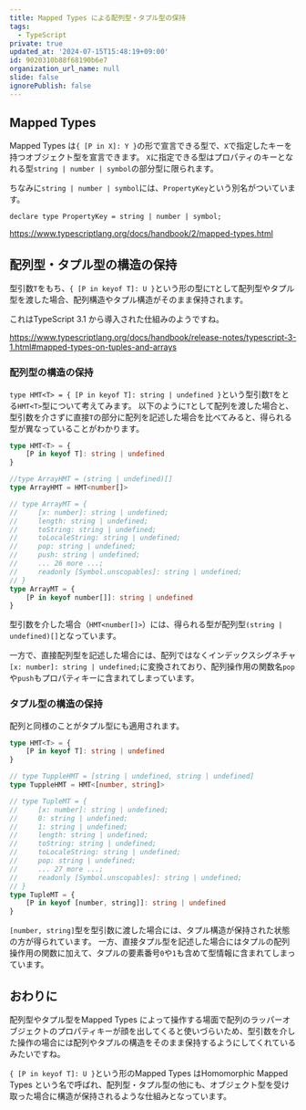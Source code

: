 ```yaml
---
title: Mapped Types による配列型・タプル型の保持
tags:
  - TypeScript
private: true
updated_at: '2024-07-15T15:48:19+09:00'
id: 9020310b88f68190b6e7
organization_url_name: null
slide: false
ignorePublish: false
---
```

## Mapped Types
Mapped Types は`{ [P in X]: Y }`の形で宣言できる型で、`X`で指定したキーを持つオブジェクト型を宣言できます。
`X`に指定できる型はプロパティのキーとなれる型`string | number | symbol`の部分型に限られます。

ちなみに`string | number | symbol`には、`PropertyKey`という別名がついています。
```ts: typescript/lib/lib.es5.d.ts
declare type PropertyKey = string | number | symbol;
```
https://www.typescriptlang.org/docs/handbook/2/mapped-types.html

## 配列型・タプル型の構造の保持
型引数`T`をもち、`{ [P in keyof T]: U }`という形の型に`T`として配列型やタプル型を渡した場合、配列構造やタプル構造がそのまま保持されます。

これはTypeScript 3.1 から導入された仕組みのようですね。

https://www.typescriptlang.org/docs/handbook/release-notes/typescript-3-1.html#mapped-types-on-tuples-and-arrays

### 配列型の構造の保持
`type HMT<T> = { [P in keyof T]: string | undefined }`という型引数`T`をとる`HMT<T>`型について考えてみます。
以下のように`T`として配列を渡した場合と、型引数を介さずに直接`T`の部分に配列を記述した場合を比べてみると、得られる型が異なっていることがわかります。
```ts
type HMT<T> = {
    [P in keyof T]: string | undefined
}

//type ArrayHMT = (string | undefined)[]
type ArrayHMT = HMT<number[]>

// type ArrayMT = {
//     [x: number]: string | undefined;
//     length: string | undefined;
//     toString: string | undefined;
//     toLocaleString: string | undefined;
//     pop: string | undefined;
//     push: string | undefined;
//     ... 26 more ...;
//     readonly [Symbol.unscopables]: string | undefined;
// }
type ArrayMT = {
    [P in keyof number[]]: string | undefined
}

```
型引数を介した場合（`HMT<number[]>`）には、得られる型が配列型`(string | undefined)[]`となっています。

一方で、直接配列型を記述した場合には、配列ではなくインデックスシグネチャ`[x: number]: string | undefined;`に変換されており、配列操作用の関数名`pop`や`push`もプロパティキーに含まれてしまっています。

### タプル型の構造の保持
配列と同様のことがタプル型にも適用されます。
```ts
type HMT<T> = {
    [P in keyof T]: string | undefined
}

// type TuppleHMT = [string | undefined, string | undefined]
type TuppleHMT = HMT<[number, string]>

// type TupleMT = {
//     [x: number]: string | undefined;
//     0: string | undefined;
//     1: string | undefined;
//     length: string | undefined;
//     toString: string | undefined;
//     toLocaleString: string | undefined;
//     pop: string | undefined;
//     ... 27 more ...;
//     readonly [Symbol.unscopables]: string | undefined;
// }
type TupleMT = {
    [P in keyof [number, string]]: string | undefined
}
```
`[number, string]`型を型引数に渡した場合には、タプル構造が保持された状態の方が得られています。
一方、直接タプル型を記述した場合にはタプルの配列操作用の関数に加えて、タプルの要素番号`0`や`1`も含めて型情報に含まれてしまっています。

## おわりに
配列型やタプル型をMapped Types によって操作する場面で配列のラッパーオブジェクトのプロパティキーが顔を出してくると使いづらいため、型引数を介した操作の場合には配列やタプルの構造をそのまま保持するようにしてくれているみたいですね。

`{ [P in keyof T]: U }`という形のMapped Types はHomomorphic Mapped Types という名で呼ばれ、配列型・タプル型の他にも、オブジェクト型を受け取った場合に構造が保持されるような仕組みとなっています。
